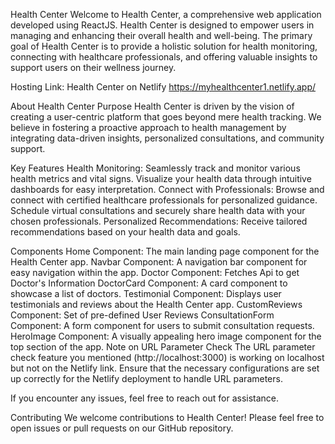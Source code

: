 Health Center
Welcome to Health Center, a comprehensive web application developed using ReactJS. Health Center is designed to empower users in managing and enhancing their overall health and well-being. The primary goal of Health Center is to provide a holistic solution for health monitoring, connecting with healthcare professionals, and offering valuable insights to support users on their wellness journey.

Hosting Link: Health Center on Netlify   https://myhealthcenter1.netlify.app/

About Health Center
Purpose
Health Center is driven by the vision of creating a user-centric platform that goes beyond mere health tracking. We believe in fostering a proactive approach to health management by integrating data-driven insights, personalized consultations, and community support.

Key Features
Health Monitoring:
Seamlessly track and monitor various health metrics and vital signs.
Visualize your health data through intuitive dashboards for easy interpretation.
Connect with Professionals:
Browse and connect with certified healthcare professionals for personalized guidance.
Schedule virtual consultations and securely share health data with your chosen professionals.
Personalized Recommendations:
Receive tailored recommendations based on your health data and goals.


Components
Home Component: The main landing page component for the Health Center app.
Navbar Component: A navigation bar component for easy navigation within the app.
Doctor Component: Fetches Api to get Doctor's Information
DoctorCard Component: A card component to showcase a list of doctors.
Testimonial Component: Displays user testimonials and reviews about the Health Center app.
CustomReviews Component: Set of pre-defined User Reviews
ConsultationForm Component: A form component for users to submit consultation requests.
HeroImage Component: A visually appealing hero image component for the top section of the app.
Note on URL Parameter Check
The URL parameter check feature you mentioned (http://localhost:3000) is working on localhost but not on the Netlify link. Ensure that the necessary configurations are set up correctly for the Netlify deployment to handle URL parameters.

If you encounter any issues, feel free to reach out for assistance.



Contributing
We welcome contributions to Health Center! Please feel free to open issues or pull requests on our GitHub repository.